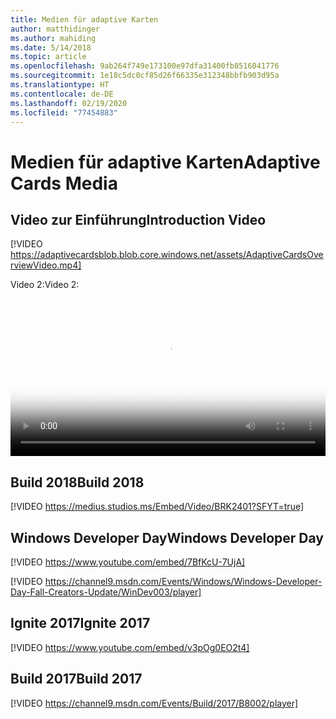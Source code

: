 ```yaml
---
title: Medien für adaptive Karten
author: matthidinger
ms.author: mahiding
ms.date: 5/14/2018
ms.topic: article
ms.openlocfilehash: 9ab264f749e173100e97dfa31400fb8516041776
ms.sourcegitcommit: 1e18c5dc0cf85d26f66335e312348bbfb903d95a
ms.translationtype: HT
ms.contentlocale: de-DE
ms.lasthandoff: 02/19/2020
ms.locfileid: "77454883"
---
```

# <a name="adaptive-cards-media"></a><span data-ttu-id="ec182-102">Medien für adaptive Karten</span><span class="sxs-lookup"><span data-stu-id="ec182-102">Adaptive Cards Media</span></span>


## <a name="introduction-video"></a><span data-ttu-id="ec182-103">Video zur Einführung</span><span class="sxs-lookup"><span data-stu-id="ec182-103">Introduction Video</span></span>

[!VIDEO https://adaptivecardsblob.blob.core.windows.net/assets/AdaptiveCardsOverviewVideo.mp4]

<span data-ttu-id="ec182-104">Video 2:</span><span class="sxs-lookup"><span data-stu-id="ec182-104">Video 2:</span></span>

<video controls width="100%" poster="../content/videoposter.png">
    <source src="https://adaptivecardsblob.blob.core.windows.net/assets/AdaptiveCardsOverviewVideo.mp4" type="video/mp4">
</video>

## <a name="build-2018"></a><span data-ttu-id="ec182-105">Build 2018</span><span class="sxs-lookup"><span data-stu-id="ec182-105">Build 2018</span></span>

[!VIDEO https://medius.studios.ms/Embed/Video/BRK2401?SFYT=true]

## <a name="windows-developer-day"></a><span data-ttu-id="ec182-106">Windows Developer Day</span><span class="sxs-lookup"><span data-stu-id="ec182-106">Windows Developer Day</span></span>

[!VIDEO https://www.youtube.com/embed/7BfKcU-7UjA]

[!VIDEO https://channel9.msdn.com/Events/Windows/Windows-Developer-Day-Fall-Creators-Update/WinDev003/player]

## <a name="ignite-2017"></a><span data-ttu-id="ec182-107">Ignite 2017</span><span class="sxs-lookup"><span data-stu-id="ec182-107">Ignite 2017</span></span>

[!VIDEO https://www.youtube.com/embed/v3pOg0EO2t4]

## <a name="build-2017"></a><span data-ttu-id="ec182-108">Build 2017</span><span class="sxs-lookup"><span data-stu-id="ec182-108">Build 2017</span></span> 

[!VIDEO https://channel9.msdn.com/Events/Build/2017/B8002/player]

